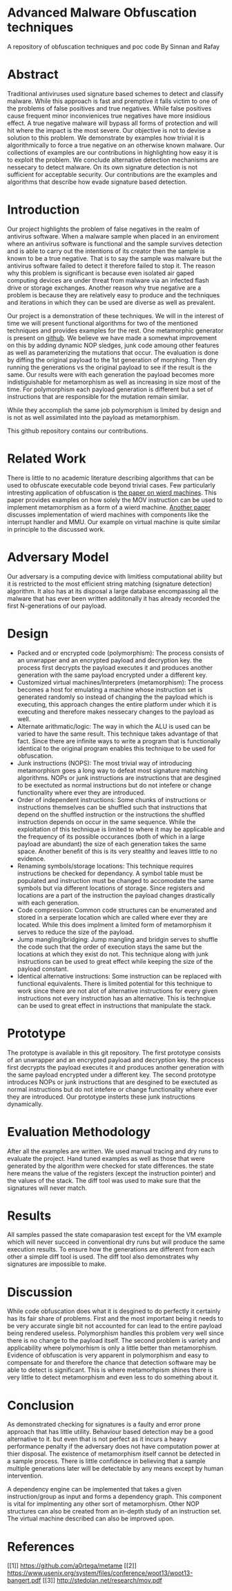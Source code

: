# Advanced Malware Obfuscation techniques
A repository of obfuscation techniques and poc code
By Sinnan and Rafay

# Abstract
Traditional antiviruses used signature based schemes to detect and classify malware. While this approach is fast and premptive it falls victim to one of the problems of false positives and true negatives. While false positives cause frequent minor inconvienices true negatives have more insidious effect. A true negative malware will bypass all forms of protection and will hit where the impact is the most severe. Our objective is not to devise a solution to this problem. We demonstrate by examples how trivial it is algorithmically to force a true negative on an otherwise known malware. Our collections of examples are our contributions in highlighting how easy it is to exploit the problem. We conclude alternative detection mechanisms are nessecary to detect malware. On its own signature detection is not sufficient for acceptable security. Our contributions are the examples and algorithms that describe how evade signature based detection.

# Introduction
Our project highlights the problem of false negatives in the realm of antivirus software. When a malware sample when placed in an enviroment where an antivirus software is functional and the sample survives detection and is able to carry out the intentions of its creator then the sample is known to be a true negative. That is to say the sample was malware but the antivirus software failed to detect it therefore failed to stop it. The reason why this problem is significant is because even isolated air gaped computing devices are under threat from malware via an infected flash drive or storage exchanges. Another reason why true negative are a problem is because they are relatively easy to produce and the techniques and iterations in which they can be used are diverse as well as prevalent.

Our project is a demonstration of these techniques. We will in the interest of time we will present functional algorithms for two of the mentioned techniques and provides examples for the rest. One metamorphic generator is present on [github](https://github.com/a0rtega/metame). We believe we have made a somewhat improvement on this by adding dynamic NOP sledges, junk code amoung other features as well as parameterizing the mutations that occur. The evaluation is done by diffing the original payload to the 1st generation of morphing. Then dry running the generations vs the original payload to see if the result is the same. Our results were with each generation the payload becomes more indistiguishable for metamorphism as well as increasing in size most of the time. For polymorphism each payload generation is different but a set of instructions that are responsible for the mutation remain similar.

While they accomplish the same job polymorphism is limited by design and is not as well assimilated into the payload as metamorphism.

This github repository contains our contributions.

# Related Work
There is little to no academic literature describing algorithms that can be used to obfuscate executable code beyond trivial cases. Few particularly intresting application of obfuscation is [the paper on wierd machines](http://stedolan.net/research/mov.pdf). This paper provides examples on how solely the MOV instruction can be used to implement metamorphism as a form of a wierd machine. [Another paper](https://www.usenix.org/system/files/conference/woot13/woot13-bangert.pdf) discusses implementation of wierd machines with components like the interrupt handler and MMU. Our example on virtual machine is quite similar in principle to the discussed work.

# Adversary Model
Our adversary is a computing device with limitless computational ability but it is restricted to the most efficient string matching (signature detection) algorithm. It also has at its disposal a large database encompassing all the malware that has ever been written addiitonally it has already recorded the first N-generations of our payload.

# Design
* Packed and or encrypted code (polymorphism):
The process consists of an unwrapper and an encrypted payload and decryption key. the process first decrypts the payload executes it and produces another generation with the same payload encrypted under a different key. 
* Customized virtual machines/Interpreters (metamorphism):
The process becomes a host for emulating a machine whose instruction set is generated randomly so instead of changing the the payload which is executing, this approach changes the entire platform under which it is executing and therefore makes nessecary changes to the payload as well.
* Alternate arithmatic/logic:
The way in which the ALU is used can be varied to have the same result. This technique takes advantage of that fact. Since there are infinite ways to write a program that is functionally identical to the original program enables this technique to be used for obfuscation.
* Junk instructions (NOPS):
The most trivial way of introducing metamorphism goes a long way to defeat most signature matching algorithms. NOPs or junk instructions are instructions that are desgined to be exectuted as normal instructions but do not intefere or change functionality where ever they are introduced.
* Order of independent instructions:
Some chunks of instructions or instructions themselves can be shuffled such that instructions that depend on the shuffled instruction or the instructions the shuffled instruction depends on occur in the same sequence. While the exploitation of this technique is limited to where it may be applicable and the frequency of its possible occurances (both of which in a large payload are abundant) the size of each generation takes the same space. Another benefit of this is its very stealthy and leaves little to no evidence. 
* Renaming symbols/storage locations:
This technique requires instructions be checked for dependancy. A symbol table must be populated and instruction must be changed to accomodate the same symbols but via different locations of storage. Since registers and locations are a part of the instruction the payload changes drastically with each generation.
* Code compression:
Common code structures can be enumerated and stored in a serperate location which are called where ever they are located. While this does implment a limited form of metamorphism it serves to reduce the size of the payload.
* Jump mangling/bridging:
Jump mangling and bridgin serves to shuffle the code such that the order of execution stays the same but the locations at which they exist do not. This technique along with junk instructions can be used to great effect while keeping the size of the payload constant.
* Identical alternative instructions:
Some instruction can be replaced with functional equivalents. There is limited potential for this technique to work since there are not alot of alternative instructions for every given instructions not every instruction has an alternative. This is technqiue can be used to great effect in instructions that manipulate the stack.

# Prototype
The prototype is available in this git repository. The first prototype consists of an unwrapper and an encrypted payload and decryption key. the process first decrypts the payload executes it and produces another generation with the same payload encrypted under a different key. The second prototype introduces NOPs or junk instructions that are desgined to be exectuted as normal instructions but do not intefere or change functionality where ever they are introduced. Our prototype insterts these junk instructions dynamically.


# Evaluation Methodology
After all the examples are written. We used manual tracing and dry runs to evaluate the project. Hand tuned examples as well as those that were generated by the algorithm were checked for state differences. the state here means the value of the registers (except the instruction pointer) and the values of the stack. The diff tool was used to make sure that the signatures will never match.

# Results
All samples passed the state comaparasion test except for the VM example which will never succeed in conventional dry runs but will produce the same execution results. To ensure how the generations are different from each other a simple diff tool is used. The diff tool also demonstrates why signatures are impossible to make.

# Discussion
While code obfuscation does what it is desgined to do perfectly it certainly has its fair share of problems. First and the most important being it needs to be very accurate single bit not accounted for can lead to the entire payload being rendered useless. Polymorphism handles this problem very well since there is no change to the payload itself. The second problem is variety and applicability where polymorhism is only a little better than metamorphism. Evidence of obfuscation is very apparent in polymorphism and easy to compensate for and therefore the chance that detection software may be able to detect is significant. This is where metamorhpism shines there is very little to detect metamorphism and even less to do something about it.

#  Conclusion
As demonstrated checking for signatures is a faulty and error prone approach that has little utility. Behaviour based detection may be a good alternative to it. but even that is not perfect as it incurs a heavy performance penalty if the adversary does not have computation power at thier disposal. The existence of metamorphism itself cannot be detected in a sample process. There is little confidence in believing that a sample multiple generations later will be detectable by any means except by human intervention.

A dependency engine can be implemented that takes a given instruction/group as input and forms a dependency graph. This component is vital for implmenting any other sort of metamorphism. Other NOP structures can also be created from an in-depth study of an instruction set. The virtual machine described can also be improved upon.

# References
[[1]] https://github.com/a0rtega/metame
[[2]] https://www.usenix.org/system/files/conference/woot13/woot13-bangert.pdf
[[3]] http://stedolan.net/research/mov.pdf
